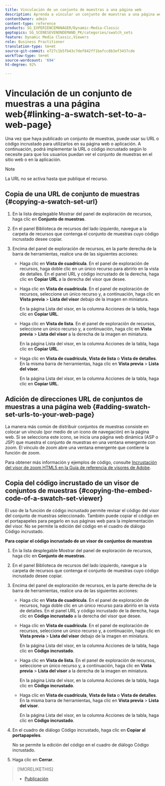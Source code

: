 ```yaml
---
title: Vinculación de un conjunto de muestras a una página web
description: Aprenda a vincular un conjunto de muestras a una página web.
contentOwner: admin
content-type: reference
products: SG_EXPERIENCEMANAGER/Dynamic-Media-Classic
geptopics: SG_SCENESEVENONDEMAND_PK/categories/swatch_sets
feature: Dynamic Media Classic,Viewers
role: Business Practitioner
translation-type: tm+mt
source-git-commit: e727c1b5fb43c7def842ff1bafcc8b3ef3437cde
workflow-type: tm+mt
source-wordcount: '694'
ht-degree: 92%

---
```



# Vinculación de un conjunto de muestras a una página web{#linking-a-swatch-set-to-a-web-page}

Una vez que haya publicado un conjunto de muestras, puede usar su URL o código incrustado para utilizarlos en su página web o aplicación. A continuación, podrá implementar la URL o código incrustado según lo necesite para que los usuarios puedan ver el conjunto de muestras en el sitio web o en la aplicación.

>[!NOTE]
>
>La URL no se activa hasta que publique el recurso.

## Copia de una URL de conjunto de muestras {#copying-a-swatch-set-url}

1. En la lista desplegable Mostrar del panel de exploración de recursos, haga clic en **Conjunto de muestras**.
1. En el panel Biblioteca de recursos del lado izquierdo, navegue a la carpeta de recursos que contenga el conjunto de muestras cuyo código incrustado desee copiar.
1. Encima del panel de exploración de recursos, en la parte derecha de la barra de herramientas, realice una de las siguientes acciones:

   * Haga clic en **Vista de cuadrícula**. En el panel de exploración de recursos, haga doble clic en un único recurso para abrirlo en la vista de detalles. En el panel URL y código incrustado de la derecha, haga clic en **Copiar URL** a la derecha del visor que desee.
   * Haga clic en **Vista de cuadrícula**. En el panel de exploración de recursos, seleccione un único recurso y, a continuación, haga clic en **Vista previa** > **Lista del visor** debajo de la imagen en miniatura.

      En la página Lista del visor, en la columna Acciones de la tabla, haga clic en **Copiar URL**.

   * Haga clic en **Vista de lista**. En el panel de exploración de recursos, seleccione un único recurso y, a continuación, haga clic en **Vista previa** > **Lista del visor** a la derecha de la imagen en miniatura.

      En la página Lista del visor, en la columna Acciones de la tabla, haga clic en **Copiar URL**.

   * Haga clic en **Vista de cuadrícula**, **Vista de lista** o **Vista de detalles**. En la misma barra de herramientas, haga clic en **Vista previa** > **Lista del visor**.

      En la página Lista del visor, en la columna Acciones de la tabla, haga clic en **Copiar URL**.

## Adición de direcciones URL de conjuntos de muestras a una página web  {#adding-swatch-set-urls-to-your-web-page}

La manera más común de distribuir conjuntos de muestras consiste en colocar un vínculo (por medio de un icono de navegación) en la página web. Si se selecciona este icono, se inicia una página web dinámica (ASP o JSP) que muestra el conjunto de muestras en una ventana emergente con zoom. El vínculo de zoom abre una ventana emergente que contiene la función de zoom.

Para obtener más información y ejemplos de código, consulte [Incrustación del visor de zoom HTML5 en la Guía de referencia de visores de Adobe](https://experienceleague.adobe.com/docs/dynamic-media-developer-resources/library/viewers-aem-assets-dmc/zoom/c-html5-20-zoom-viewer-about.html#section-e1c3106f5b3e445d9b95be337c2f94e2).

## Copia del código incrustado de un visor de conjuntos de muestras {#copying-the-embed-code-of-a-swatch-set-viewer}

El uso de la función de código incrustado permite revisar el código del visor del conjunto de muestras seleccionado. También puede copiar el código en el portapapeles para pegarlo en sus páginas web para la implementación del visor. No se permite la edición del código en el cuadro de diálogo Código incrustado.

**Para copiar el código incrustado de un visor de conjuntos de muestras**

1. En la lista desplegable Mostrar del panel de exploración de recursos, haga clic en **Conjunto de muestras**.
1. En el panel Biblioteca de recursos del lado izquierdo, navegue a la carpeta de recursos que contenga el conjunto de muestras cuyo código incrustado desee copiar.
1. Encima del panel de exploración de recursos, en la parte derecha de la barra de herramientas, realice una de las siguientes acciones:

   * Haga clic en **Vista de cuadrícula**. En el panel de exploración de recursos, haga doble clic en un único recurso para abrirlo en la vista de detalles. En el panel URL y código incrustado de la derecha, haga clic en **Código incrustado** a la derecha del visor que desee.
   * Haga clic en **Vista de cuadrícula**. En el panel de exploración de recursos, seleccione un único recurso y, a continuación, haga clic en **Vista previa** > **Lista del visor** debajo de la imagen en miniatura.

      En la página Lista del visor, en la columna Acciones de la tabla, haga clic en **Código incrustado**.

   * Haga clic en **Vista de lista**. En el panel de exploración de recursos, seleccione un único recurso y, a continuación, haga clic en **Vista previa** > **Lista del visor** a la derecha de la imagen en miniatura.

      En la página Lista del visor, en la columna Acciones de la tabla, haga clic en **Código incrustado**.

   * Haga clic en **Vista de cuadrícula**, **Vista de lista** o **Vista de detalles**. En la misma barra de herramientas, haga clic en **Vista previa** > **Lista del visor**.

      En la página Lista del visor, en la columna Acciones de la tabla, haga clic en **Código incrustado**.

1. En el cuadro de diálogo Código incrustado, haga clic en **Copiar al portapapeles**.

   No se permite la edición del código en el cuadro de diálogo Código incrustado.

1. Haga clic en **Cerrar**.

>[!MORELIKETHIS]
>
>* [Publicación](publishing-files.md#publishing_files)


